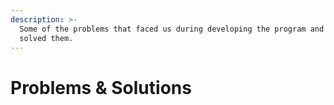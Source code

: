 ```yaml
---
description: >-
  Some of the problems that faced us during developing the program and how we
  solved them.
---
```


# Problems & Solutions

